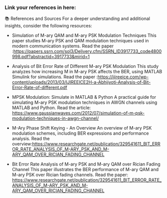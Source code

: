 ### Link your references in here:
📚 References and Sources
For a deeper understanding and additional insights, consider the following resources:

* Simulation of M-ary QAM and M-ary PSK Modulation Techniques
This paper studies M-ary PSK and QAM modulation techniques used in modern communication systems.
Read the paper :https://papers.ssrn.com/sol3/Delivery.cfm/SSRN_ID3917733_code4800998.pdf?abstractid=3917733&mirid=1

* Analysis of Bit Error Rate of Different M-ary PSK Modulation
This study analyzes how increasing M in M-ary PSK affects the BER, using MATLAB Simulink for simulations.
Read the paper :https://ijireeice.com/wp-content/uploads/2013/03/IJIREEICE2H-a-Abhijyoti-Analysis-of-Bit-Error-Rate-of-different.pdf

* MPSK Modulation: Simulate in MATLAB & Python
A practical guide for simulating M-ary PSK modulation techniques in AWGN channels using MATLAB and Python.
Read the article: https://www.gaussianwaves.com/2012/07/simulation-of-m-psk-modulation-techniques-in-awgn-channel/

* M-Ary Phase Shift Keying - An Overview
An overview of M-ary PSK modulation schemes, including BER expressions and performance analysis.
Read the overview:https://www.researchgate.net/publication/329541611_BIT_ERROR_RATE_ANALYSIS_OF_M-ARY_PSK_AND_M-ARY_QAM_OVER_RICIAN_FADING_CHANNEL 

* Bit Error Rate Analysis of M-ary PSK and M-ary QAM over Rician Fading Channel
This paper illustrates the BER performance of M-ary QAM and M-ary PSK over Rician fading channels.
Read the paper: https://www.researchgate.net/publication/329541611_BIT_ERROR_RATE_ANALYSIS_OF_M-ARY_PSK_AND_M-ARY_QAM_OVER_RICIAN_FADING_CHANNEL
